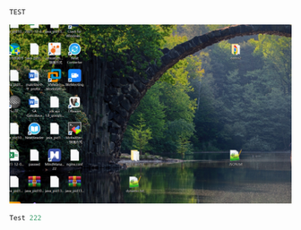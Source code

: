 ```javascript
TEST
```

![image-20230806162747594](JS.assets/image-20230806162747594.png)



```javascript
Test 222
```

